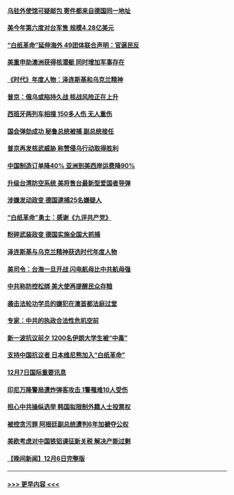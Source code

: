 #### [乌驻外使馆可疑邮包 寄件都来自德国同一地址](../pages/prog202/a103593272.md?t=12081201) 
#### [美今年第六度对台军售 规模4.28亿美元](../pages/prog202/a103593109.md?t=12081201) 
#### [“白纸革命”延伸海外 49团体联合声明：官逼民反](../pages/prog202/a103593084.md?t=12081201) 
#### [美重申助澳洲获得核潜艇 同时增加军事存在](../pages/prog202/a103593100.md?t=12081201) 
#### [《时代》年度人物：泽连斯基和乌克兰精神](../pages/prog202/a103593104.md?t=12081201) 
#### [普京：俄乌或陷持久战 核战风险正在上升](../pages/prog202/a103593102.md?t=12081201) 
#### [西班牙两列车相撞 150多人伤 无人重伤](../pages/prog202/a103593106.md?t=12081201) 
#### [国会弹劾成功 秘鲁总统被捕 副总统接任](../pages/prog202/a103593009.md?t=12081201) 
#### [普京再发核武威胁 称赞侵乌行动取得胜利](../pages/prog202/a103592953.md?t=12081201) 
#### [中国制造订单降40% 亚洲到美西岸运费降90%](../pages/prog202/a103592946.md?t=12081201) 
#### [升级台湾防空系统 美将售台最新型爱国者导弹](../pages/prog202/a103592952.md?t=12081201) 
#### [涉嫌发动政变 德国逮捕25名嫌疑人](../pages/prog202/a103592905.md?t=12081201) 
#### [“白纸革命”勇士：感谢《九评共产党》](../pages/prog202/a103592900.md?t=12081201) 
#### [粉碎武装政变 德国实施全国大抓捕](../pages/prog202/a103592749.md?t=12081201) 
#### [泽连斯基与乌克兰精神获选时代年度人物](../pages/prog202/a103592720.md?t=12081201) 
#### [美司令：台海一旦开战 闪电航母比中共航母强](../pages/prog202/a103592717.md?t=12081201) 
#### [中共称防控松绑 美大使再提醒民众存粮](../pages/prog202/a103592702.md?t=12081201) 
#### [袭击法轮功学员的嫌犯在澳首都法庭过堂](../pages/prog202/a103592693.md?t=12081201) 
#### [专家：中共的执政合法性危机空前](../pages/prog202/a103592567.md?t=12081201) 
#### [新一波抗议前夕 1200名伊朗大学生被“中毒”](../pages/prog202/a103592570.md?t=12081201) 
#### [支持中国抗议者 日本维尼熊加入“白纸革命”](../pages/prog202/a103592573.md?t=12081201) 
#### [12月7日国际重要讯息](../pages/prog202/a103592580.md?t=12081201) 
#### [印尼万隆警局遭炸弹客攻击 1警罹难10人受伤](../pages/prog202/a103592489.md?t=12081201) 
#### [担心中共操纵选举 韩国拟限制外籍人士投票权](../pages/prog202/a103592542.md?t=12081201) 
#### [被控贪污罪 阿根廷副总统遭判6年加褫夺公权](../pages/prog202/a103592478.md?t=12081201) 
#### [美欧考虑对中国铁铝课征新关税 解决产能过剩](../pages/prog202/a103592380.md?t=12081201) 
#### [【晚间新闻】12月6日完整版](../pages/prog202/a103592368.md?t=12081201) 

----
#### [ >>> 更早内容 <<< ](../indexes/prog202-earlier.md)
